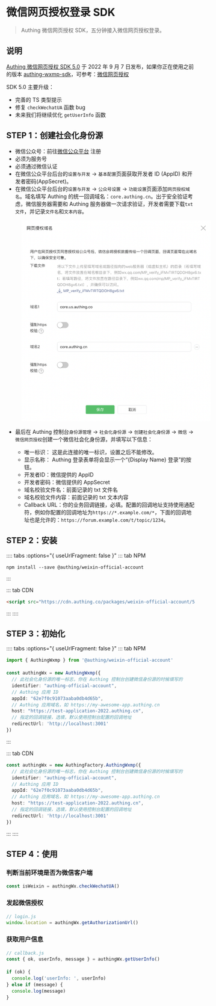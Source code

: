 # 微信网页授权登录 SDK

> Authing 微信网页授权 SDK，五分钟接入微信网页授权登录。

## 说明

[Authing 微信网页授权 SDK 5.0](https://github.com/Authing/authing-js-sdk/tree/master/packages/weixin-official-account) 于 2022 年 9 月 7 日发布，如果你正在使用之前的版本 [authing-wxmp-sdk](https://github.com/Authing/authing-wxmp-sdk)，可参考：[微信网页授权](./sdk-for-wxmp.md)

SDK 5.0 主要升级：

- 完善的 TS 类型提示
- 修复 `checkWechatUA` 函数 bug
- 未来我们将继续优化 `getUserInfo` 函数

## STEP 1：创建社会化身份源

- 微信公众号：前往[微信公众平台](https://mp.weixin.qq.com/) 注册
- 必须为服务号
- 必须通过微信认证
- 在微信公众平台后台的`设置与开发` -> `基本配置`页面获取开发者 ID (AppID) 和开发者密码(AppSecret)。
- 在微信公众平台后台的`设置与开发` -> `公众号设置` -> `功能设置`页面添加`网页授权域名`。域名填写 Authing 的统一回调域名：`core.authing.cn`。出于安全验证考虑，微信服务器需要和 Authing 服务器做一次请求验证，开发者需要下载`txt 文件`，并记录`文件名`和`文本内容`。

<img src="./images/sdk-for-weixin-official-account-1.png" width="650" style="margin-left: 40px" />

- 最后在 Authing 控制台`身份源管理` -> `社会化身份源` -> `创建社会化身份源` -> `微信` -> `微信网页授权`创建一个微信社会化身份源，并填写以下信息：

  - 唯一标识： 这是此连接的唯一标识，设置之后不能修改。
  - 显示名称： Authing 登录表单将会显示一个“{Display Name} 登录”的按钮。
  - 开发者ID：微信提供的 AppID
  - 开发者密码：微信提供的 AppSecret
  - 域名校验文件名：前面记录的 txt 文件名
  - 域名校验文件内容：前面记录的 txt 文本内容
  - Callback URL：你的业务回调链接，必填。配置的回调地址支持使用通配符，例如你配置的回调地址为`https://*.example.com/*`，下面的回调地址也是允许的：`https://forum.example.com/t/topic/1234`。

## STEP 2：安装

:::: tabs :options="{ useUrlFragment: false }"
::: tab NPM
``` shell
npm install --save @authing/weixin-official-account
```
:::

::: tab CDN
```html
<script src="https://cdn.authing.co/packages/weixin-official-account/5.0.1/weixin-official-account.min.js"></script>
```
:::
::::

## STEP 3：初始化

:::: tabs :options="{ useUrlFragment: false }"
::: tab NPM
``` typescript
import { AuthingWxmp } from '@authing/weixin-official-account'

const authingWx = new AuthingWxmp({
  // 此社会化身份源的唯一标志，你在 Authing 控制台创建微信身份源的时候填写的
  identifier: "authing-official-account",
  // Authing 应用 ID
  appId: "62e7f0c91073aaba0db4d65b",
  // Authing 应用域名，如 https://my-awesome-app.authing.cn
  host: "https://test-application-2022.authing.cn",
  // 指定的回调链接，选填，默认使用控制台配置的回调地址
  redirectUrl: 'http://localhost:3001'
})
```
:::

::: tab CDN
``` typescript
const authingWx = new AuthingFactory.AuthingWxmp({
  // 此社会化身份源的唯一标志，你在 Authing 控制台创建微信身份源的时候填写的
  identifier: "authing-official-account",
  // Authing 应用 ID
  appId: "62e7f0c91073aaba0db4d65b",
  // Authing 应用域名，如 https://my-awesome-app.authing.cn
  host: "https://test-application-2022.authing.cn",
  // 指定的回调链接，选填，默认使用控制台配置的回调地址
  redirectUrl: 'http://localhost:3001'
})
```
:::
::::

## STEP 4：使用
### 判断当前环境是否为微信客户端
``` typescript
const isWeixin = authingWx.checkWechatUA()
```

### 发起微信授权

``` typescript
// login.js
window.location = authingWx.getAuthorizationUrl()
```

### 获取用户信息
``` typescript
// callback.js
const { ok, userInfo, message } = authingWx.getUserInfo()

if (ok) {
  console.log('userInfo: ', userInfo)
} else if (message) {
  console.log(message)
}
```
